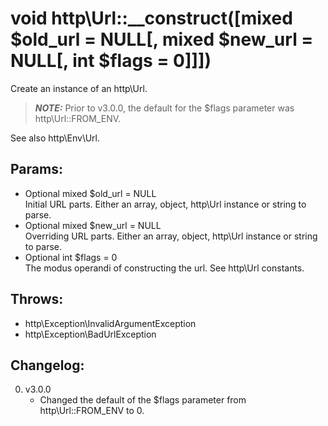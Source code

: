 # void http\Url::__construct([mixed $old_url = NULL[, mixed $new_url = NULL[, int $flags = 0]]])

Create an instance of an http\Url.

> ***NOTE:***
> Prior to v3.0.0, the default for the $flags parameter was http\Url::FROM_ENV.

See also http\Env\Url.

## Params:

* Optional mixed $old_url = NULL  
  Initial URL parts. Either an array, object, http\Url instance or string to parse.
* Optional mixed $new_url = NULL  
  Overriding URL parts. Either an array, object, http\Url instance or string to parse.
* Optional int $flags = 0  
  The modus operandi of constructing the url. See http\Url constants.

## Throws:

* http\Exception\InvalidArgumentException
* http\Exception\BadUrlException

## Changelog:

0. v3.0.0
	* Changed the default of the $flags parameter from http\Url::FROM_ENV to 0.
